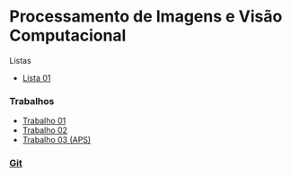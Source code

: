 # Processamento de Imagens e Visão Computacional


Listas
* [Lista 01](pi_files/listas/01/lista01PI.pdf)

### Trabalhos

* [Trabalho 01](pi_files/trabalho/01/trabalho01.html)
* [Trabalho 02](pi_files/trabalho/02/trabalho02.html)
* [Trabalho 03 (APS)](pi_files/trabalho/03/trabalho03.html)

### [Git](https://github.com/viniciusdenovaes/Unip222PI)
